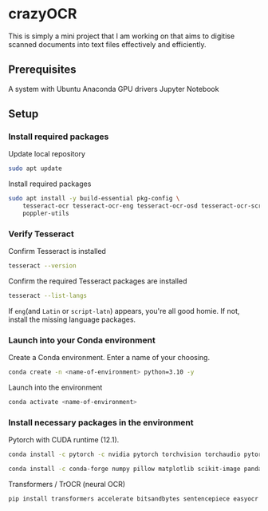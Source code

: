 # crazyOCR
This is simply a mini project that I am working on that aims to digitise scanned documents into text files effectively and efficiently.

## Prerequisites
A system with Ubuntu
Anaconda
GPU drivers
Jupyter Notebook

## Setup
### Install required packages
Update local repository
``` bash
sudo apt update
```

Install required packages
``` bash
sudo apt install -y build-essential pkg-config \
    tesseract-ocr tesseract-ocr-eng tesseract-ocr-osd tesseract-ocr-script-latn \
    poppler-utils
```

### Verify Tesseract
Confirm Tesseract is installed
``` bash
tesseract --version
```

Confirm the required Tesseract packages are installed
``` bash
tesseract --list-langs
```
If `eng`(and `Latin` or `script-latn`) appears, you're all good homie. If not, install the missing language packages.

### Launch into your Conda environment 
Create a Conda environment. Enter a name of your choosing.
``` bash
conda create -n <name-of-environment> python=3.10 -y
```

Launch into the environment
``` bash
conda activate <name-of-environment>
```

### Install necessary packages in the environment
Pytorch with CUDA runtime (12.1).
``` bash
conda install -c pytorch -c nvidia pytorch torchvision torchaudio pytorch-cuda=12.1 -y
```

``` bash
conda install -c conda-forge numpy pillow matplotlib scikit-image pandas jupyterlab notebook ipywidgets opencv pytesseract -y
```

Transformers / TrOCR (neural OCR)
```bash
pip install transformers accelerate bitsandbytes sentencepiece easyocr
```
